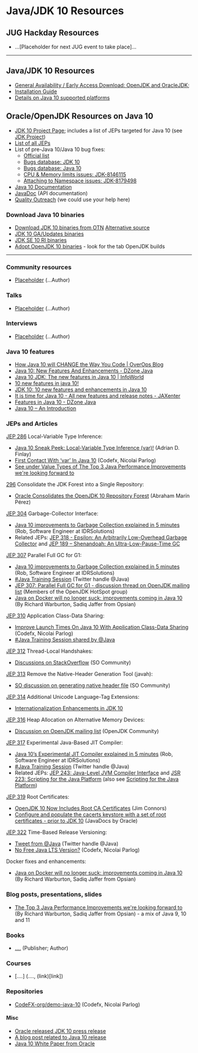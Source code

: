 # Java/JDK 10 Resources

## JUG Hackday Resources

- ...[Placeholder for next JUG event to take place]...

***

## Java/JDK 10 Resources

- [General Availability / Early Access Download: OpenJDK and OracleJDK](http://jdk.java.net/10/);
- [Installation Guide](https://docs.oracle.com/javase/10/install/overview-jdk-10-and-jre-10-installation.htm#JSJIG-GUID-8677A77F-231A-40F7-98B9-1FD0B48C346A)
- [Details on Java 10 supported platforms](http://www.oracle.com/technetwork/java/javase/documentation/jdk10certconfig-4417031.html)

## Oracle/OpenJDK Resources on Java 10

- [JDK 10 Project Page](http://openjdk.java.net/projects/jdk/10/); includes a list of JEPs targeted for Java 10 (see [JDK Project](http://openjdk.java.net/projects/jdk/))
- [List of all JEPs](http://openjdk.java.net/jeps/0)
- List of pre-Java 10/Java 10 bug fixes: 
    - [Official list](http://www.oracle.com/technetwork/java/javase/2col/10-0-1-bugfixes-4308880.html) 
    - [Bugs database: JDK 10](https://www.oracle.com/search/results?Ntt=%22JDK%2010%22&Dy=1&Nty=1&cat=bugs&Ntk=S3) 
    - [Bugs database: Java 10](https://www.oracle.com/search/results?Ntt=%22Java%2010%22&Dy=1&Nty=1&cat=bugs&Ntk=S3)
    - [CPU & Memory limits issues: JDK-8146115](https://bugs.openjdk.java.net/browse/JDK-8146115)
    - [Attaching to Namespace issues: JDK-8179498](https://bugs.openjdk.java.net/browse/JDK-8179498)
- [Java 10 Documentation](https://docs.oracle.com/javase/10/index.html)
- [JavaDoc](https://download.java.net/java/jdk10/docs/api/overview-summary.html) (API documentation)
- [Quality Outreach](https://wiki.openjdk.java.net/display/quality/Quality+Outreach) (we could use your help here)

### Download Java 10 binaries
- [Download JDK 10 binaries from OTN](http://www.oracle.com/technetwork/java/javase/downloads/index.html) [Alternative source](http://www.oracle.com/technetwork/java/javase/downloads/jdk10-downloads-4416644.html)
- [JDK 10 GA/Updates binaries](http://jdk.java.net/10/)
- [JDK SE 10 RI binaries](http://jdk.java.net/java-se-ri/10)
- [Adopt OpenJDK 10 binaries](https://ci.adoptopenjdk.net/) - look for the tab OpenJDK builds  

***

### Community resources

- [Placeholder](...) (...Author)

### Talks

- [Placeholder](...) (...Author)

### Interviews

- [Placeholder](...) (...Author)

### Java 10 features

- [How Java 10 will CHANGE the Way You Code | OverOps Blog](https://blog.takipi.com/how-java-10-will-change-the-way-you-code/)
- [Java 10: New Features And Enhancements - DZone Java](https://dzone.com/articles/java-10-new-features-and-enhancements)
- [Java 10 JDK: The new features in Java 10 | InfoWorld](https://www.infoworld.com/article/3230507/java/java-jdk-10-what-new-features-to-expect-in-the-next-java.html)
- [10 new features in java 10!](https://aboullaite.me/10-new-features-in-java-10/)
- [JDK 10: 10 new features and enhancements in Java 10](http://www.thewindowsclub.com/java-10-new-features)
- [It is time for Java 10 - All new features and release notes - JAXenter](https://jaxenter.com/java-10-is-finally-here-lets-have-a-look-at-its-new-features-142654.html)
- [Features in Java 10 - DZone Java](https://dzone.com/articles/features-in-java-10)
- [Java 10 – An Introduction](https://blog.idrsolutions.com/2018/04/java-10-an-introduction/)

### JEPs and Articles

[JEP 286](http://openjdk.java.net/jeps/286) Local-Variable Type Inference:

- [Java 10 Sneak Peek: Local-Variable Type Inference (var)!](https://medium.com/@afinlay/java-10-sneak-peek-local-variable-type-inference-var-3022016e1a2b) (Adrian D. Finlay)
- [First Contact With ‘var’ In Java 10](https://blog.codefx.org/java/java-10-var-type-inference/) (Codefx, Nicolai Parlog)
- [See under Value Types of The Top 3 Java Performance Improvements we're looking forward to](https://www.opsian.com/blog/top-3-java-performance-improvements/)

[296](http://openjdk.java.net/jeps/296) Consolidate the JDK Forest into a Single Repository:

- [Oracle Consolidates the OpenJDK 10 Repository Forest](https://www.infoq.com/news/2017/09/openjdk-10-consolidated-repo) (Abraham Marín Pérez)

[JEP 304](http://openjdk.java.net/jeps/304) Garbage-Collector Interface: 

- [Java 10 improvements to Garbage Collection explained in 5 minutes](https://blog.idrsolutions.com/2018/04/java-10-improvements-to-garbage-collection-explained-in-5-minutes/) (Rob, Software Engineer at IDRSolutions)
- Related JEPs: [JEP 318 - Epsilon: An Arbitrarily Low-Overhead Garbage Collector](http://openjdk.java.net/jeps/318) and [JEP 189 – Shenandoah: An Ultra-Low-Pause-Time GC](http://openjdk.java.net/jeps/189)

[JEP 307](http://openjdk.java.net/jeps/307) Parallel Full GC for G1:

- [Java 10 improvements to Garbage Collection explained in 5 minutes](https://blog.idrsolutions.com/2018/04/java-10-improvements-to-garbage-collection-explained-in-5-minutes/) (Rob, Software Engineer at IDRSolutions) 
- [#Java Training Session](https://twitter.com/java/status/986759064481878016) (Twitter handle @Java)
- [JEP 307: Parallel Full GC for G1 - discussion thread on OpenJDK mailing list](http://mail.openjdk.java.net/pipermail/hotspot-gc-dev/2017-July/020307.html) (Members of the OpenJDK HotSpot group)
- [Java on Docker will no longer suck: improvements coming in Java 10](https://www.opsian.com/blog/java-10-with-g1/) (By Richard Warburton, Sadiq Jaffer from Opsian)

[JEP 310](http://openjdk.java.net/jeps/310) Application Class-Data Sharing:

- [Improve Launch Times On Java 10 With Application Class-Data Sharing](https://blog.codefx.org/java/application-class-data-sharing/) (Codefx, Nicolai Parlog)
- [#Java Training Session shared by @Java](https://twitter.com/java/status/986759064481878016)

[JEP 312](http://openjdk.java.net/jeps/312) Thread-Local Handshakes:

- [Discussions on StackOverflow](https://stackoverflow.com/questions/47222819/explanation-of-the-thread-local-handshakes) (SO Community)

[JEP 313](http://openjdk.java.net/jeps/313) Remove the Native-Header Generation Tool (javah):

- [SO discussion on generating native header file](https://stackoverflow.com/questions/21663423/generating-header-file-with-jni-using-javah) (SO Community)

[JEP 314](http://openjdk.java.net/jeps/314) Additional Unicode Language-Tag Extensions:

- [Internationalization Enhancements in JDK 10](https://docs.oracle.com/javase/10/intl/internationalization-enhancements-jdk-10.htm#JSINT-GUID-B76A32BB-DB66-4B51-BA06-F88B562B5A59)

[JEP 316](http://openjdk.java.net/jeps/316) Heap Allocation on Alternative Memory Devices:

- [Discussion on OpenJDK mailing list](http://openjdk.5641.n7.nabble.com/RFR-M-8171181-Supporting-heap-allocation-on-alternative-memory-devices-td300109.html) (OpenJDK Community)

[JEP 317](http://openjdk.java.net/jeps/317) Experimental Java-Based JIT Compiler:

- [Java 10’s Experimental JIT Compiler explained in 5 minutes](https://blog.idrsolutions.com/2018/04/java-10-project-graal-explained-5-minutes/)  (Rob, Software Engineer at IDRSolutions) 
- [#Java Training Session](https://twitter.com/java/status/986759064481878016) (Twitter handle @Java) 
- Related JEPs: [JEP 243: Java-Level JVM Compiler Interface](http://openjdk.java.net/jeps/243) and [JSR 223: Scripting for the Java Platform](https://www.jcp.org/en/jsr/detail?id=223) (also see [Scripting for the Java Platform](https://en.wikipedia.org/wiki/Scripting_for_the_Java_Platform))

[JEP 319](http://openjdk.java.net/jeps/319) Root Certificates:

- [OpenJDK 10 Now Includes Root CA Certificates](https://dzone.com/articles/openjdk-10-now-includes-root-ca-certificates) (Jim Connors)
- [Configure and populate the cacerts keystore with a set of root certificates - prior to JDK 10](http://www.oracle.com/technetwork/java/javase/9all-relnotes-3704433.html#JDK-8189131) (JavaDocs by Oracle)

[JEP 322](http://openjdk.java.net/jeps/322) Time-Based Release Versioning:

- [Tweet from @Java](https://twitter.com/java/status/976163714700324866) (Twitter handle @Java)
- [No Free Java LTS Version?](https://medium.com/codefx-weekly/no-free-java-lts-version-b850192745fb) (Codefx, Nicolai Parlog)

Docker fixes and enhancements:
- [Java on Docker will no longer suck: improvements coming in Java 10](https://www.opsian.com/blog/java-on-docker/) (By Richard Warburton, Sadiq Jaffer from Opsian)

### Blog posts, presentations, slides

- [The Top 3 Java Performance Improvements we're looking forward to](https://www.opsian.com/blog/top-3-java-performance-improvements/) (By Richard Warburton, Sadiq Jaffer from Opsian) - a mix of Java 9, 10 and 11

### Books

* [....]() (Publisher; Author)

### Courses

* [....] (...., (link)[link])

### Repositories

- [CodeFX-org/demo-java-10](https://github.com/CodeFX-org/demo-java-10) (Codefx, Nicolai Parlog)

#### Misc

- [Oracle released JDK 10 press release](https://www.oracle.com/corporate/pressrelease/Java-10-032018.html)
- [A blog post related to Java 10 release](https://blogs.oracle.com/java-platform-group/introducing-java-se-10)
- [Java 10 White Paper from Oracle](https://developer.oracle.com/devo/res/pdf/1385446602743/Oracle-Java10.pdf)
